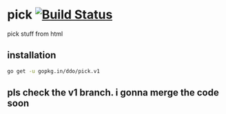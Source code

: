 # pick [![Build Status][travis-img]][travis-url]
pick stuff from html

[travis-img]: https://img.shields.io/travis/ddo/pick.svg?style=flat-square
[travis-url]: https://travis-ci.org/ddo/pick

## installation
```sh
go get -u gopkg.in/ddo/pick.v1
```

## pls check the v1 branch. i gonna merge the code soon
